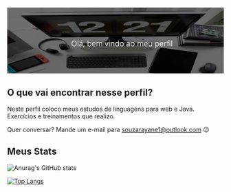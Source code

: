 ![Bem vindo(a) ao meu repositório!](https://github.com/souzarayane/souzarayane/blob/main/Banner.png)

## O que vai encontrar nesse perfil?

Neste perfil coloco meus estudos de linguagens para web e Java. Exercícios e treinamentos que realizo. 

Quer conversar? Mande um e-mail para <a href="mailto:souzarayane1@outlook.com">souzarayane1@outlook.com</a> :wink:

## Meus Stats

![Anurag's GitHub stats](https://github-readme-stats.vercel.app/api?username=souzarayane&show_icons=true&theme=default)

[![Top Langs](https://github-readme-stats.vercel.app/api/top-langs/?username=souzarayane)](https://github.com/anuraghazra/github-readme-stats)




